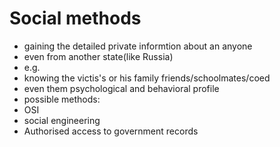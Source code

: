 # Social methods
- gaining the detailed private informtion about an anyone
 - even from another state(like Russia)
 - e.g.
  - knowing the victis's or his family friends/schoolmates/coed
   - even them psychological and behavioral profile
 - possible methods:
  - OSI
  - social engineering
  - Authorised access to government records